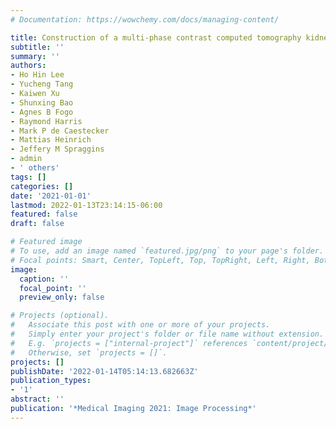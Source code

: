 ```yaml
---
# Documentation: https://wowchemy.com/docs/managing-content/

title: Construction of a multi-phase contrast computed tomography kidney atlas
subtitle: ''
summary: ''
authors:
- Ho Hin Lee
- Yucheng Tang
- Kaiwen Xu
- Shunxing Bao
- Agnes B Fogo
- Raymond Harris
- Mark P de Caestecker
- Mattias Heinrich
- Jeffery M Spraggins
- admin
- ' others'
tags: []
categories: []
date: '2021-01-01'
lastmod: 2022-01-13T23:14:15-06:00
featured: false
draft: false

# Featured image
# To use, add an image named `featured.jpg/png` to your page's folder.
# Focal points: Smart, Center, TopLeft, Top, TopRight, Left, Right, BottomLeft, Bottom, BottomRight.
image:
  caption: ''
  focal_point: ''
  preview_only: false

# Projects (optional).
#   Associate this post with one or more of your projects.
#   Simply enter your project's folder or file name without extension.
#   E.g. `projects = ["internal-project"]` references `content/project/deep-learning/index.md`.
#   Otherwise, set `projects = []`.
projects: []
publishDate: '2022-01-14T05:14:13.682663Z'
publication_types:
- '1'
abstract: ''
publication: '*Medical Imaging 2021: Image Processing*'
---
```

